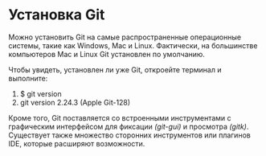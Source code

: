 # Установка Git

Можно установить Git на самые распространенные операционные системы, такие как Windows, Mac и Linux. Фактически, на большинстве компьютеров Mac и Linux Git установлен по умолчанию.

Чтобы увидеть, установлен ли уже Git,  откроейте терминал и выполните:

1. $ git version
2. git version 2.24.3 (Apple Git-128)

Кроме того, Git поставляется со встроенными инструментами с графическим интерфейсом для фиксации *(git-gui)* и просмотра *(gitk)*. Существует также множество сторонних инструментов или плагинов IDE, которые расширяют возможности.
